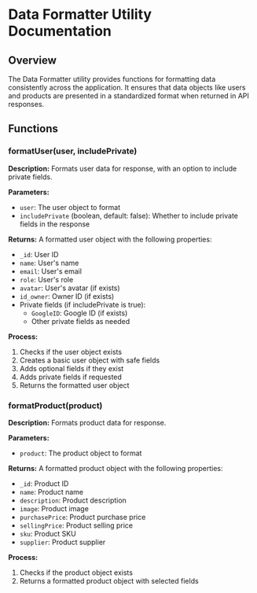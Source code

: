 # Data Formatter Utility Documentation

## Overview
The Data Formatter utility provides functions for formatting data consistently across the application. It ensures that data objects like users and products are presented in a standardized format when returned in API responses.

## Functions

### formatUser(user, includePrivate)
**Description:** Formats user data for response, with an option to include private fields.

**Parameters:**
- `user`: The user object to format
- `includePrivate` (boolean, default: false): Whether to include private fields in the response

**Returns:** A formatted user object with the following properties:
- `_id`: User ID
- `name`: User's name
- `email`: User's email
- `role`: User's role
- `avatar`: User's avatar (if exists)
- `id_owner`: Owner ID (if exists)
- Private fields (if includePrivate is true):
  - `GoogleID`: Google ID (if exists)
  - Other private fields as needed

**Process:**
1. Checks if the user object exists
2. Creates a basic user object with safe fields
3. Adds optional fields if they exist
4. Adds private fields if requested
5. Returns the formatted user object

### formatProduct(product)
**Description:** Formats product data for response.

**Parameters:**
- `product`: The product object to format

**Returns:** A formatted product object with the following properties:
- `_id`: Product ID
- `name`: Product name
- `description`: Product description
- `image`: Product image
- `purchasePrice`: Product purchase price
- `sellingPrice`: Product selling price
- `sku`: Product SKU
- `supplier`: Product supplier

**Process:**
1. Checks if the product object exists
2. Returns a formatted product object with selected fields